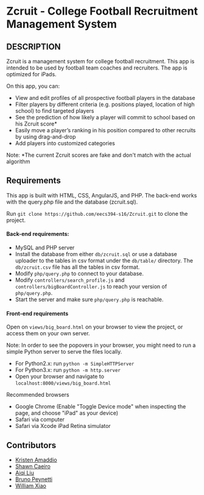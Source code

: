 Zcruit - College Football Recruitment Management System
====================================
## DESCRIPTION
Zcruit is a management system for college football recruitment. This app is intended to be used by football team coaches and recruiters. The app is optimized for iPads. 

On this app, you can:
* View and edit profiles of all prospective football players in the database
* Filter players by different criteria (e.g. positions played, location of high school) to find targeted players
* See the prediction of how likely a player will commit to school based on his Zcruit score*
* Easily move a player’s ranking in his position compared to other recruits by using drag-and-drop
* Add players into customized categories

Note:
*The current Zcruit scores are fake and don't match with the actual algorithm 
## Requirements
This app is built with HTML, CSS, AngularJS, and PHP. The back-end works with the query.php file and the database (zcruit.sql). 

Run `git clone https://github.com/eecs394-s16/Zcruit.git` to clone the project.

#### Back-end requirements:
* MySQL and PHP server 
* Install the database from either `db/zcruit.sql` or use a database uploader to the tables in csv format under the `db/table/` directory. The `db/zcruit.csv` file has all the tables in csv format. 
* Modify `php/query.php` to connect to your database.
* Modify `controllers/search_profile.js` and `controllers/bigBoardController.js` to reach your version of `php/query.php`. 
* Start the server and make sure `php/query.php` is reachable.

#### Front-end requirements 

Open on `views/big_board.html` on your browser to view the project, or access them on your own server. 

Note: In order to see the popovers in your browser, you might need to run a simple Python server to serve the files locally.
* For Python2.x: run `python -m SimpleHTTPServer`
* For Python3.x: run `python -m http.server`
* Open your browser and navigate to `localhost:8000/views/big_board.html`

Recommended browsers
* Google Chrome (Enable "Toggle Device mode" when inspecting the page, and choose "iPad" as your device)
* Safari via computer
* Safari via Xcode iPad Retina simulator

## Contributors
* [Kristen Amaddio](https://github.com/kmads)
* [Shawn Caeiro](https://github.com/shawncaeiro)
* [Aiqi Liu](http://github.com/aiqiliu)
* [Bruno Peynetti](https://github.com/bpeynetti)
* [William Xiao](https://github.com/PaeP3nguin)

